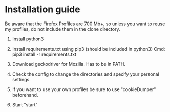 # Installation guide

Be aware that the Firefox Profiles are 700 Mb+, so unless you want to reuse my
profiles, do not include them in the clone directory.

1. Install python3
2. Install requirements.txt using pip3 (should be included in python3) Cmd: pip3 install -r requirements.txt
3. Download geckodriver for Mozilla. Has to be in PATH.

4. Check the config to change the directories and specify your personal settings.
5. If you want to use your own profiles be sure to use "cookieDumper" beforehand.
6. Start "start"

